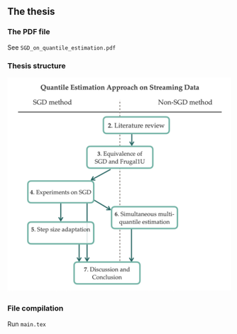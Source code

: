 ## The thesis

### The PDF file

See `SGD_on_quantile_estimation.pdf`

### Thesis structure

<img src="./assets/structure.png" width="600">

### File compilation

Run `main.tex`